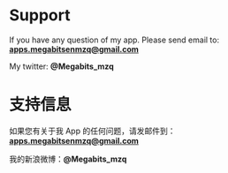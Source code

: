 # Support

If you have any question of my app. Please send email to: **apps.megabitsenmzq@gmail.com**

My twitter: **@Megabits_mzq**

# 支持信息

如果您有关于我 App 的任何问题，请发邮件到：**apps.megabitsenmzq@gmail.com**

我的新浪微博：**@Megabits_mzq**

